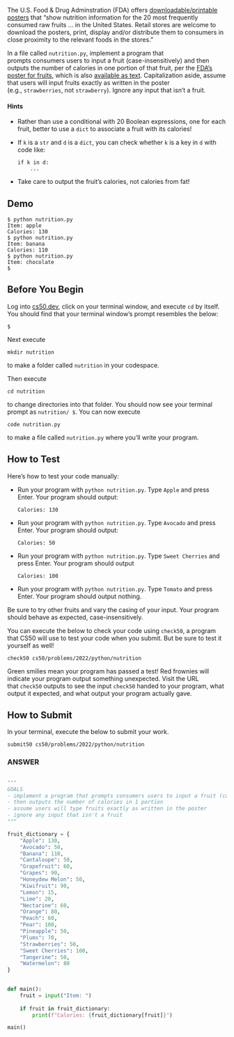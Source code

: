 The U.S. Food & Drug Adminstration (FDA) offers [downloadable/printable posters](https://www.fda.gov/food/food-labeling-nutrition/nutrition-information-raw-fruits-vegetables-and-fish) that “show nutrition information for the 20 most frequently consumed raw fruits … in the United States. Retail stores are welcome to download the posters, print, display and/or distribute them to consumers in close proximity to the relevant foods in the stores.”

In a file called `nutrition.py`, implement a program that prompts consumers users to input a fruit (case-insensitively) and then outputs the number of calories in one portion of that fruit, per the [FDA’s poster for fruits](https://cs50.harvard.edu/python/2022/psets/2/nutrition/Nutrition-Information-for-Raw-Fruits---small-PDF-Poster.pdf), which is also [available as text](https://www.fda.gov/food/food-labeling-nutrition/raw-fruits-poster-text-version-accessible-version). Capitalization aside, assume that users will input fruits exactly as written in the poster (e.g., `strawberries`, not `strawberry`). Ignore any input that isn’t a fruit.

#### Hints
- Rather than use a conditional with 20 Boolean expressions, one for each fruit, better to use a `dict` to associate a fruit with its calories!
- If `k` is a `str` and `d` is a `dict`, you can check whether `k` is a key in `d` with code like:
    
    ```
    if k in d:
        ...
    ```
    
- Take care to output the fruit’s calories, not calories from fat!

## Demo

```
$ python nutrition.py
Item: apple
Calories: 130
$ python nutrition.py
Item: banana
Calories: 110
$ python nutrition.py
Item: chocolate
$
```

## Before You Begin

Log into [cs50.dev](https://cs50.dev/), click on your terminal window, and execute `cd` by itself. You should find that your terminal window’s prompt resembles the below:

```
$
```

Next execute

```
mkdir nutrition
```

to make a folder called `nutrition` in your codespace.

Then execute

```
cd nutrition
```

to change directories into that folder. You should now see your terminal prompt as `nutrition/ $`. You can now execute

```
code nutrition.py
```

to make a file called `nutrition.py` where you’ll write your program.

## How to Test

Here’s how to test your code manually:

- Run your program with `python nutrition.py`. Type `Apple` and press Enter. Your program should output:
    
    ```
    Calories: 130   
    ```
    
- Run your program with `python nutrition.py`. Type `Avocado` and press Enter. Your program should output:
    
    ```
    Calories: 50
    ```
    
- Run your program with `python nutrition.py`. Type `Sweet Cherries` and press Enter. Your program should output
    
    ```
    Calories: 100
    ```
    
- Run your program with `python nutrition.py`. Type `Tomato` and press Enter. Your program should output nothing.

Be sure to try other fruits and vary the casing of your input. Your program should behave as expected, case-insensitively.

You can execute the below to check your code using `check50`, a program that CS50 will use to test your code when you submit. But be sure to test it yourself as well!

```
check50 cs50/problems/2022/python/nutrition
```

Green smilies mean your program has passed a test! Red frownies will indicate your program output something unexpected. Visit the URL that `check50` outputs to see the input `check50` handed to your program, what output it expected, and what output your program actually gave.

## How to Submit

In your terminal, execute the below to submit your work.

```
submit50 cs50/problems/2022/python/nutrition
```



### ANSWER
```python

"""
GOALS
- implement a program that prompts consumers users to input a fruit (case-insensitively)
- then outputs the number of calories in 1 portion
- assume users will type fruits exactly as written in the poster
- ignore any input that isn't a fruit
"""

fruit_dictionary = {
	"Apple": 130,
	"Avocado": 50,
	"Banana": 110,
	"Cantaloupe": 50,
	"Grapefruit": 60,
	"Grapes": 90,
	"Honeydew Melon": 50,
	"Kiwifruit": 90,
	"Lemon": 15,
	"Lime": 20,
	"Nectarine": 60,
	"Orange": 80,
	"Peach": 60,
	"Pear": 100,
	"Pineapple": 50,
	"Plums": 70,
	"Strawberries": 50,
	"Sweet Cherries": 100,
	"Tangerine": 50,
	"Watermelon": 80
}

  
def main():
	fruit = input("Item: ")
	
	if fruit in fruit_dictionary:
		print(f"Calories: {fruit_dictionary[fruit]}")

main()
```

